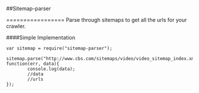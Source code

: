 ##Sitemap-parser

=================
Parse through sitemaps to get all the urls for your crawler.

####Simple Implementation

    var sitemap = require("sitemap-parser");

    sitemap.parse("http://www.cbs.com/sitemaps/video/video_sitemap_index.xml", function(err, data){
    		console.log(data);
    		//data
    		//urls
    });


